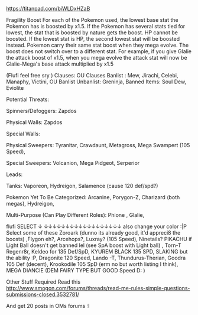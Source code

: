 https://titanpad.com/biWLDxHZaB

Fragility Boost
For each of the Pokemon used, the lowest base stat the Pokemon has is boosted by x1.5. If the Pokemon has several stats tied for lowest, the stat that is boosted by nature gets the boost. HP cannot be boosted. If the lowest stat is HP, the second lowest stat will be boosted instead. Pokemon carry their same stat boost when they mega evolve. The boost does not switch over to a different stat. For example, if you give Glalie the attack boost of x1.5, when you mega evolve the attack stat will now be Glalie-Mega's base attack multiplied by x1.5

(Flufi feel free sry )
Clauses: OU Clauses
Banlist : Mew, Jirachi, Celebi, Manaphy, Victini, OU Banlist
Unbanlist: Greninja, 
Banned Items: Soul Dew, Eviolite

Potential Threats: 

Spinners/Defoggers:  Zapdos

Physical Walls: Zapdos

Special Walls: 

Physical Sweepers: Tyranitar, Crawdaunt, Metagross, Mega Swampert (105 Speed), 

Special Sweepers: Volcanion, Mega Pidgeot, Serperior 

Leads:

Tanks: Vaporeon, Hydreigon, Salamence (cause 120 def/spd?)

Pokemon Yet To Be Categorized: Arcanine, Porygon-Z, Charizard (both megas), Hydreigon, 

Multi-Purpose (Can Play Different Roles): Phione , Glalie,

flufi SELECT ↓
↓↓↓↓↓↓↓↓↓↓↓↓↓↓↓↓↓↓ also change your color :|P
Select some of these
Zoroark (dunno its already good, it'd appreci8 the boosts) ,Flygon eh?, Arcehops?, Luxray? (105 Speed), Ninetails? PIKACHU if Light Ball doesn't get banned lel (see SpA boost with Light ball) , Torn-T Regenr8r, Keldeo for 135 Def/SpD, KYUREM BLACK 135 SPD, SLAKING but the ability :P, Dragonite 120 Speed, Lando -T, Thundurus-Therian, Goodra 105 Def (decent), Krookodile 105 SpD (erm no but worth listing I think), MEGA DIANCIE (DEM FAIRY TYPE BUT GOOD Speed D: )

Other Stuff Required
Read this
http://www.smogon.com/forums/threads/read-me-rules-simple-questions-submissions-closed.3532781/

And get 20 posts in OMs forums :I
